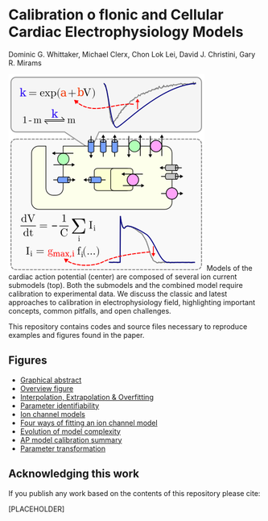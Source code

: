 # Calibration o fIonic and Cellular Cardiac Electrophysiology Models

Dominic G. Whittaker, Michael Clerx, Chon Lok Lei, David J. Christini, Gary R. Mirams

![Graphical abstract](./fig0-abstract/abstract.png "Logo Title Text 1")
Models of the cardiac action potential (center) are composed of several ion current submodels (top).
Both the submodels and the combined model require calibration to experimental data.
We discuss the classic and latest approaches to calibration in electrophysiology field, highlighting important concepts, common pitfalls, and open challenges.

This repository contains codes and source files necessary to reproduce examples and figures found in the paper.

## Figures

- [Graphical abstract](./fig0-abstract)
- [Overview figure](./fig1-overview)
- [Interpolation, Extrapolation & Overfitting](./fig2-overfitting-example)
- [Parameter identifiability](./fig3-parameter-identifiability-example)
- [Ion channel models](./fig4-ion-channel-models)
- [Four ways of fitting an ion channel model](./fig5-4-ways-of-fitting)
- [Evolution of model complexity](./fig6-evolution-model-complexity)
- [AP model calibration summary](./fig7-AP-model-calibration-summary)
- [Parameter transformation](./fig8-parameter-transformation-example)

## Acknowledging this work

If you publish any work based on the contents of this repository please cite:

[PLACEHOLDER]
